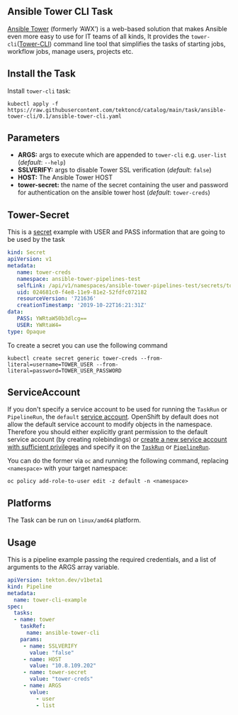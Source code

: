 
## Ansible Tower CLI Task

[Ansible Tower](https://ansible.com/tower) (formerly ‘AWX’) is a web-based solution that makes Ansible even more easy to use for IT teams of all kinds, It provides the `tower-cli`([Tower-CLI](https://docs.ansible.com/ansible-tower/latest/html/towerapi/tower_cli.html)) command line tool that simplifies the tasks of starting jobs, workflow jobs, manage users, projects etc.

## Install the Task

Install `tower-cli` task:
```
kubectl apply -f https://raw.githubusercontent.com/tektoncd/catalog/main/task/ansible-tower-cli/0.1/ansible-tower-cli.yaml
```

## Parameters

* **ARGS:** args to execute which are appended to `tower-cli` e.g. `user-list` (_default_: `--help`)
* **SSLVERIFY:** args to disable Tower SSL verification (_default_: `false`)
* **HOST:** The Ansible Tower HOST
* **tower-secret:** the name of the secret containing the user and password for authentication on the ansible tower host (_default_: `tower-creds`)

## Tower-Secret

This is a [secret]([https://kubernetes.io/docs/concepts/configuration/secret/](https://kubernetes.io/docs/concepts/configuration/secret/)) example with USER and PASS information that are going to be used by the task

```yaml
kind: Secret
apiVersion: v1
metadata:
   name: tower-creds
   namespace: ansible-tower-pipelines-test
   selfLink: /api/v1/namespaces/ansible-tower-pipelines-test/secrets/tower-creds
   uid: 024681c0-f4e8-11e9-81e2-52fdfc072182
   resourceVersion: '721636'
   creationTimestamp: '2019-10-22T16:21:31Z'
data:
   PASS: YWRtaW50b3dlcg==
   USER: YWRtaW4=
type: Opaque
```


To create a secret you can use the following command

```
kubectl create secret generic tower-creds --from-literal=username=TOWER_USER --from-literal=password=TOWER_USER_PASSWORD
```

## ServiceAccount

If you don't specify a service account to be used for running the `TaskRun` or `PipelineRun`, the `default` [service account](https://kubernetes.io/docs/tasks/configure-pod-container/configure-service-account/#use-the-default-service-account-to-access-the-api-server). OpenShift by default does not allow the default service account to modify objects in the namespace. Therefore you should either explicitly grant permission to the default service account (by creating rolebindings) or [create a new service account with sufficient privileges](https://kubernetes.io/docs/reference/access-authn-authz/rbac/#service-account-permissions) and specify it on the [`TaskRun`](https://github.com/tektoncd/pipeline/blob/main/docs/taskruns.md#service-account) or [`PipelineRun`](https://github.com/tektoncd/pipeline/blob/main/docs/pipelineruns.md#service-account).

You can do the former via `oc` and running the following command, replacing `<namespace>` with your target namespace:
```
oc policy add-role-to-user edit -z default -n <namespace>
```

## Platforms

The Task can be run on `linux/amd64` platform.

## Usage

This is a pipeline example passing the required credentials, and a list of arguments to the ARGS array variable.

```yaml
apiVersion: tekton.dev/v1beta1
kind: Pipeline
metadata:
  name: tower-cli-example
spec:
  tasks:
  - name: tower
    taskRef:
      name: ansible-tower-cli
    params:
     - name: SSLVERIFY
       value: "false"
     - name: HOST
       value: "10.8.109.202"
     - name: tower-secret
       value: "tower-creds"
     - name: ARGS
       value:
         - user
         - list

```
